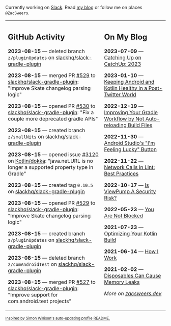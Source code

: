 Currently working on [Slack](https://slack.com/). Read [my blog](https://zacsweers.dev/) or follow me on places `@ZacSweers`.

<table><tr><td valign="top" width="60%">

## GitHub Activity
<!-- githubActivity starts -->
**2023-08-15** — deleted branch `z/pluginUpdates` on [slackhq/slack-gradle-plugin](https://github.com/slackhq/slack-gradle-plugin)

**2023-08-15** — merged PR [#529](https://github.com/slackhq/slack-gradle-plugin/pull/529) to [slackhq/slack-gradle-plugin](https://github.com/slackhq/slack-gradle-plugin): "Improve Skate changelog parsing logic"

**2023-08-15** — opened PR [#530](https://github.com/slackhq/slack-gradle-plugin/pull/530) to [slackhq/slack-gradle-plugin](https://github.com/slackhq/slack-gradle-plugin): "Fix a couple more deprecated gradle APIs"

**2023-08-15** — created branch `z/smallNits` on [slackhq/slack-gradle-plugin](https://github.com/slackhq/slack-gradle-plugin)

**2023-08-15** — opened issue [#3120](https://github.com/Kotlin/dokka/issues/3120) on [Kotlin/dokka](https://github.com/Kotlin/dokka): "java.net.URL is no longer a supported property type in Gradle"

**2023-08-15** — created tag `0.10.5` on [slackhq/slack-gradle-plugin](https://github.com/slackhq/slack-gradle-plugin)

**2023-08-15** — opened PR [#529](https://github.com/slackhq/slack-gradle-plugin/pull/529) to [slackhq/slack-gradle-plugin](https://github.com/slackhq/slack-gradle-plugin): "Improve Skate changelog parsing logic"

**2023-08-15** — created branch `z/pluginUpdates` on [slackhq/slack-gradle-plugin](https://github.com/slackhq/slack-gradle-plugin)

**2023-08-15** — deleted branch `z/comAndroidTest` on [slackhq/slack-gradle-plugin](https://github.com/slackhq/slack-gradle-plugin)

**2023-08-15** — merged PR [#527](https://github.com/slackhq/slack-gradle-plugin/pull/527) to [slackhq/slack-gradle-plugin](https://github.com/slackhq/slack-gradle-plugin): "Improve support for com.android.test projects"
<!-- githubActivity ends -->
</td><td valign="top" width="40%">

## On My Blog
<!-- blog starts -->
**2023-07-09** — [Catching Up on CatchUp: 2023](https://www.zacsweers.dev/catching-up-on-catchup-2023/)

**2023-01-10** — [Keeping Android and Kotlin Healthy in a Post-Twitter World](https://www.zacsweers.dev/keeping-android-healthy/)

**2022-12-19** — [Improving Your Gradle Workflow by Not Auto-reloading Build Files](https://www.zacsweers.dev/improving-your-workflow-by-not-auto-reloading-build-files/)

**2022-11-30** — [Android Studio's "I'm Feeling Lucky" Button](https://www.zacsweers.dev/android-studios-im-feeling-lucky-button/)

**2022-11-22** — [Network Calls in Lint: Best Practices](https://www.zacsweers.dev/network-calls-in-lint-best-practices/)

**2022-10-17** — [Is ViewPump A Security Risk?](https://www.zacsweers.dev/is-viewpump-a-security-risk/)

**2022-05-23** — [You Are Not Blocked](https://www.zacsweers.dev/you-are-not-blocked/)

**2021-07-23** — [Optimizing Your Kotlin Build](https://www.zacsweers.dev/optimizing-your-kotlin-build/)

**2021-06-14** — [How I Work](https://www.zacsweers.dev/how-i-work/)

**2021-02-02** — [Disposables Can Cause Memory Leaks](https://www.zacsweers.dev/disposables-can-cause-memory-leaks/)
<!-- blog ends -->
_More on [zacsweers.dev](https://zacsweers.dev/)_
</td></tr></table>

<sub><a href="https://simonwillison.net/2020/Jul/10/self-updating-profile-readme/">Inspired by Simon Willison's auto-updating profile README.</a></sub>